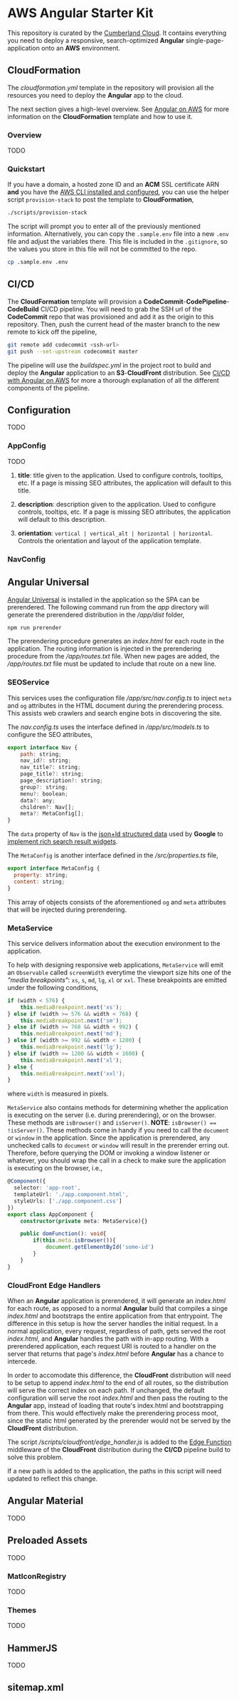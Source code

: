 # AWS Angular Starter Kit

This repository is curated by the [Cumberland Cloud](https://cumberland-cloud.com). It contains everything you need to deploy a responsive, search-optimized **Angular** single-page-application onto an **AWS** environment.

## CloudFormation

The _cloudformation.yml_ template in the repository will provision all the resources you need to deploy the **Angular** app to the cloud. 

The next section gives a high-level overview. See [Angular on AWS](https://cumberland-cloud.com/blog/article/angular_on_aws) for more information on the **CloudFormation** template and how to use it.

### Overview

TODO

### Quickstart

If you have a domain, a hosted zone ID and an **ACM** SSL certificate ARN **and** you have the [AWS CLI installed and configured](), you can use the helper script `provision-stack` to post the template to **CloudFormation**,

```bash
./scripts/provision-stack
```

The script will prompt you to enter all of the previously mentioned information. Alternatively, you can copy the `.sample.env` file into a new `.env` file and adjust the variables there. This file is included in the `.gitignore`, so the values you store in this file will not be committed to the repo.

```bash
cp .sample.env .env
```

## CI/CD

The **CloudFormation** template will provision a **CodeCommit**-**CodePipeline**-**CodeBuild** CI/CD pipeline. You will need to grab the SSH url of the **CodeCommit** repo that was provisioned and add it as the origin to this repository. Then, push the current head of the master branch to the new remote to kick off the pipeline,

```bash
git remote add codecommit <ssh-url>
git push --set-upstream codecommit master
```

The pipeline will use the _buildspec.yml_ in the project root to build and deploy the **Angular** application to an **S3**-**CloudFront** distribution. See [CI/CD with Angular on AWS]() for more a thorough explanation of all the different components of the pipeline.

## Configuration

TODO

### AppConfig

TODO

1. **title**: title given to the application. Used to configure controls, tooltips, etc. If a page is missing SEO attributes, the application will default to this title.

2. **description**: description given to the application. Used to configure controls, tooltips, etc. If a page is missing SEO attributes, the application will default to this description.

1. **orientation**: `vertical | vertical_alt | horizontal | horizontal`. Controls the orientation and layout of the application template.

### NavConfig

## Angular Universal

[Angular Universal](https://angular.io/guide/universal) is installed in the application so the SPA can be prerendered. The following command run from the _app_ directory will generate the prerendered distribution in the _/app/dist_ folder,

```bash
npm run prerender
```

The prerendering procedure generates an _index.html_ for each route in the application. The routing information is injected in the prerendering procedure from the _/app/routes.txt_ file. When new pages are added, the _/app/routes.txt_ file must be updated to include that route on a new line.

### SEOService

This services uses the configuration file _/app/src/nav.config.ts_ to inject `meta` and `og` attributes in the HTML document during the prerendering process. This assists web crawlers and search engine bots in discovering the site. 

The _nav.config.ts_ uses the interface defined in _/app/src/models.ts_ to configure the SEO attributes,

```javascript
export interface Nav {
    path: string;
    nav_id?: string;
    nav_title?: string;
    page_title?: string;
    page_description?: string;
    group?: string;
    menu?: boolean;
    data?: any;
    children?: Nav[];
    meta?: MetaConfig[];
}
```

The `data` property of `Nav` is the [json+ld structured data](https://developers.google.com/search/docs/advanced/structured-data/intro-structured-data) used by **Google** to [implement rich search result widgets](https://developers.google.com/search/docs/advanced/structured-data/search-gallery). 

The `MetaConfig` is another interface defined in the _/src/properties.ts_ file,

```javascript
export interface MetaConfig {
  property: string;
  content: string;
}
```

This array of objects consists of the aforementioned `og` and `meta` attributes that will be injected during prerendering.

### MetaService

This service delivers information about the execution environment to the application.

To help with designing responsive web applications, `MetaService` will emit an `Observable` called `screenWidth` everytime the viewport size hits one of the _"media breakpoints"_: `xs`, `s`, `md`, `lg`, `xl` or `xxl`. These breakpoints are emitted under the following conditions,

```javascript
if (width < 576) {
    this.mediaBreakpoint.next('xs');
} else if (width >= 576 && width < 768) {
    this.mediaBreakpoint.next('sm');
} else if (width >= 768 && width < 992) {
    this.mediaBreakpoint.next('md');
} else if (width >= 992 && width < 1200) {
    this.mediaBreakpoint.next('lg');
} else if (width >= 1200 && width < 1600) {
    this.mediaBreakpoint.next('xl');
} else {
    this.mediaBreakpoint.next('xxl');
}
```

where `width` is measured in pixels.

`MetaService` also contains methods for determining whether the application is executing on the server (i.e. during prerendering), or on the browser. These methods are `isBrowser()` and `isServer()`. **NOTE**: `isBrowser() == !isServer()`. These methods come in handy if you need to call the `document` or `window` in the application. Since the application is prerendered, any unchecked calls to `document` or `window` will result in the prerender erring out. Therefore, before querying the DOM or invoking a window listener or whatever, you should wrap the call in a check to make sure the application is executing on the browser, i.e., 

```typescript
@Component({
  selector: 'app-root',
  templateUrl: './app.component.html',
  styleUrls: ['./app.component.css']
})
export class AppComponent {
    constructor(private meta: MetaService){}

    public domFunction(): void{
        if(this.meta.isBrowser()){
            document.getElementById('some-id')
        }
    }
}
```


### CloudFront Edge Handlers

When an **Angular** application is prerendered, it will generate an _index.html_ for each route, as opposed to a normal **Angular** build that compiles a singe _index.html_ and bootstraps the entire application from that entrypoint. The difference in this setup is how the server handles the initial request. In a normal application, every request, regardless of path, gets served the root _index.html_, and **Angular** handles the path with in-app routing. With a prerendered application, each request URI is routed to a handler on the server that returns that page's _index.html_ before **Angular** has a chance to intercede.

In order to accomodate this difference, the **CloudFront** distribution will need to be setup to append _index.html_ to the end of all routes, so the distribution will serve the correct index on each path. If unchanged, the default configuration will serve the root _index.html_ and then pass the routing to the **Angular** app, instead of loading that route's index.html and bootstrapping from there. This would effectively make the prerendering process moot, since the static html generated by the prerender would not be served by the **CloudFront** distribution.

The script _/scripts/cloudfront/edge\_handler.js_ is added to the [Edge Function](https://docs.aws.amazon.com/AmazonCloudFront/latest/DeveloperGuide/cloudfront-functions.html) middleware of the **CloudFront** distribution during the **CI/CD** pipeline build to solve this problem. 

If a new path is added to the application, the paths in this script will need updated to reflect this change. 

## Angular Material

TODO

## Preloaded Assets

TODO

### MatIconRegistry

TODO

### Themes

TODO

## HammerJS

TODO

## sitemap.xml

